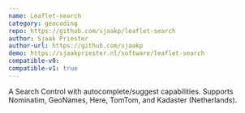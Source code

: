 ```yaml
---
name: Leaflet-search
category: geocoding
repo: https://github.com/sjaakp/leaflet-search
author: Sjaak Priester
author-url: https://github.com/sjaakp
demo: https://sjaakpriester.nl/software/leaflet-search
compatible-v0:
compatible-v1: true
---
```


A Search Control with autocomplete/suggest capabilities. Supports Nominatim, GeoNames, Here, TomTom, and Kadaster (Netherlands).
